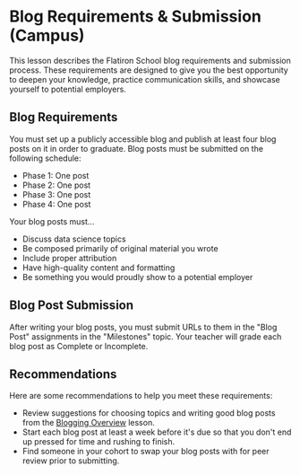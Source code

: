 # Blog Requirements & Submission (Campus)

This lesson describes the Flatiron School blog requirements and submission process. These requirements are designed to give you the best opportunity to deepen your knowledge, practice communication skills, and showcase yourself to potential employers.

## Blog Requirements

You must set up a publicly accessible blog and publish at least four blog posts on it in order to graduate. Blog posts must be submitted on the following schedule:

* Phase 1: One post
* Phase 2: One post
* Phase 3: One post
* Phase 4: One post

Your blog posts must...

* Discuss data science topics
* Be composed primarily of original material you wrote
* Include proper attribution
* Have high-quality content and formatting
* Be something you would proudly show to a potential employer

## Blog Post Submission

After writing your blog posts, you must submit URLs to them in the "Blog Post" assignments in the "Milestones" topic. Your teacher will grade each blog post as Complete or Incomplete.

## Recommendations

Here are some recommendations to help you meet these requirements:

* Review suggestions for choosing topics and writing good blog posts from the [Blogging Overview](https://github.com/learn-co-curriculum/dsc-blogging-overview) lesson.
* Start each blog post at least a week before it's due so that you don't end up pressed for time and rushing to finish.
* Find someone in your cohort to swap your blog posts with for peer review prior to submitting.
